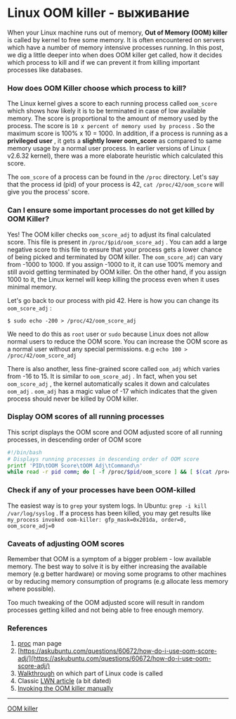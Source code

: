 # Linux OOM killer - выживание

When your Linux machine runs out of memory, **Out of Memory (OOM) killer** is called by kernel to free some memory. It is often encountered on servers which have a number of memory intensive processes running. In this post, we dig a little deeper into when does OOM killer get called, how it decides which process to kill and if we can prevent it from killing important processes like databases.

### How does OOM Killer choose which process to kill?

The Linux kernel gives a score to each running process called `oom_score` which shows how likely it is to be terminated in case of low available memory. The score is proportional to the amount of memory used by the process. The score is `10 x percent of memory used by process` . So the maximum score is 100% x 10 = 1000. In addition, if a process is running as a **privileged user** , it gets a **slightly lower oom\_score** as compared to same memory usage by a normal user process. In earlier versions of Linux ( v2.6.32 kernel), there was a more elaborate heuristic which calculated this score.

The `oom_score` of a process can be found in the `/proc` directory. Let's say that the process id (pid) of your process is 42, `cat /proc/42/oom_score` will give you the process' score.

### Can I ensure some important processes do not get killed by OOM Killer?

Yes! The OOM killer checks `oom_score_adj` to adjust its final calculated score. This file is present in `/proc/$pid/oom_score_adj` . You can add a large negative score to this file to ensure that your process gets a lower chance of being picked and terminated by OOM killer. The `oom_score_adj` can vary from -1000 to 1000. If you assign -1000 to it, it can use 100% memory and still avoid getting terminated by OOM killer. On the other hand, if you assign 1000 to it, the Linux kernel will keep killing the process even when it uses minimal memory.

Let's go back to our process with pid 42. Here is how you can change its `oom_score_adj` :

```console
$ sudo echo -200 > /proc/42/oom_score_adj
```

We need to do this as `root` user or `sudo` because Linux does not allow normal users to reduce the OOM score. You can increase the OOM score as a normal user without any special permissions. e.g `echo 100 > /proc/42/oom_score_adj` 

There is also another, less fine-grained score called `oom_adj` which varies from -16 to 15. It is similar to `oom_score_adj` . In fact, when you set `oom_score_adj` , the kernel automatically scales it down and calculates `oom_adj` . `oom_adj` has a magic value of -17 which indicates that the given process should never be killed by OOM killer.

### Display OOM scores of all running processes

This script displays the OOM score and OOM adjusted score of all running processes, in descending order of OOM score

```bash
#!/bin/bash
# Displays running processes in descending order of OOM score
printf 'PID\tOOM Score\tOOM Adj\tCommand\n'
while read -r pid comm; do [ -f /proc/$pid/oom_score ] && [ $(cat /proc/$pid/oom_score) != 0 ] && printf '%d\t%d\t\t%d\t%s\n' "$pid" "$(cat /proc/$pid/oom_score)" "$(cat /proc/$pid/oom_score_adj)" "$comm"; done < <(ps -e -o pid= -o comm=) | sort -k 2nr
```

### Check if any of your processes have been OOM-killed

The easiest way is to `grep` your system logs. In Ubuntu: `grep -i kill /var/log/syslog` . If a process has been killed, you may get results like `my_process invoked oom-killer: gfp_mask=0x201da, order=0, oom_score_adj=0` 

### Caveats of adjusting OOM scores

Remember that OOM is a symptom of a bigger problem - low available memory. The best way to solve it is by either increasing the available memory (e.g better hardware) or moving some programs to other machines or by reducing memory consumption of programs (e.g allocate less memory where possible).

Too much tweaking of the OOM adjusted score will result in random processes getting killed and not being able to free enough memory.

### References

1.   [proc](http://man7.org/linux/man-pages/man5/proc.5.html) man page
2.   [https://askubuntu.com/questions/60672/how-do-i-use-oom-score-adj/](https://askubuntu.com/questions/60672/how-do-i-use-oom-score-adj/) 
3.   [Walkthrough](https://linux-mm.org/OOM_Killer) on which part of Linux code is called
4.  Classic [LWN article](https://lwn.net/Articles/317814/) (a bit dated)
5.   [Invoking the OOM killer manually](https://www.lynxbee.com/how-to-invoke-oom-killer-manually-for-understanding-which-process-gets-killed-first/)

**********
[OOM killer](/tags/OOM%20killer.md)
